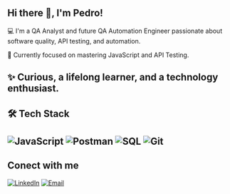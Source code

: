 ## Hi there 👋, I'm Pedro!

💻 I'm a QA Analyst and future QA Automation Engineer passionate about software quality, API testing, and automation.

🎯 Currently focused on mastering JavaScript and API Testing.

✨ Curious, a lifelong learner, and a technology enthusiast.
---

## 🛠️ Tech Stack

![JavaScript](https://img.shields.io/badge/JavaScript-F7DF1E?logo=javascript&logoColor=black&style=flat)
![Postman](https://img.shields.io/badge/Postman-FF6C37?logo=postman&logoColor=white&style=flat)
![SQL](https://img.shields.io/badge/SQL-4479A1?logo=postgresql&logoColor=white&style=flat)
![Git](https://img.shields.io/badge/Git-F05032?logo=git&logoColor=white&style=flat)
---
## Conect with me
[![LinkedIn](https://img.shields.io/badge/LinkedIn-blue?logo=linkedin&logoColor=white)](https://linkedin.com/in/pedrovianaqa/)
[![Email](https://img.shields.io/badge/Email-D14836?logo=gmail&logoColor=white)](mailto:pedro.viana23@hotmail.com.com)
